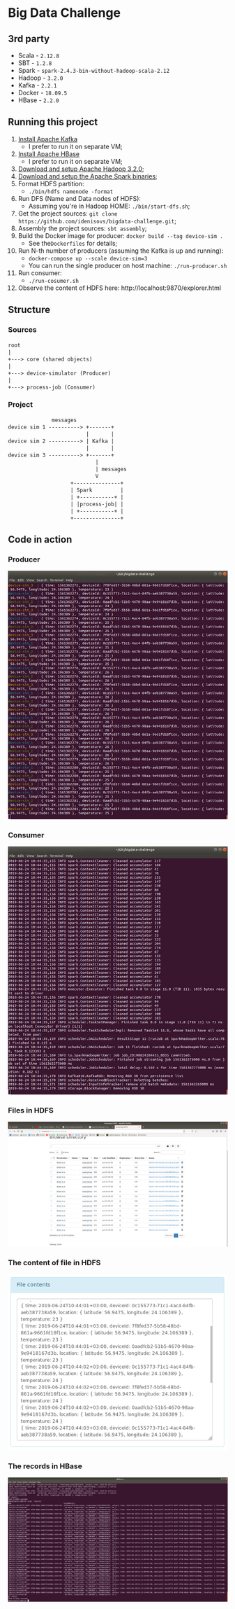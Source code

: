 # Big Data Challenge

## 3rd party

* Scala - `2.12.8`
* SBT - `1.2.8`
* Spark - `spark-2.4.3-bin-without-hadoop-scala-2.12`
* Hadoop - `3.2.0`
* Kafka - `2.2.1`
* Docker - `18.09.5`
* HBase - `2.2.0`

## Running this project

1. [Install Apache Kafka](https://kafka.apache.org/quickstart) 
    * I prefer to run it on separate VM;
2. [Install Apache HBase](https://hbase.apache.org/book.html#quickstart) 
    * I prefer to run it on separate VM;
3. [Download and setup Apache Hadoop 3.2.0](http://hadoop.apache.org/docs/stable/hadoop-project-dist/hadoop-common/SingleCluster.html);
4. [Download and setup the Apache Spark binaries](https://spark.apache.org/docs/latest/);
5. Format HDFS partition:
    * `./bin/hdfs namenode -format`
6. Run DFS (Name and Data nodes of HDFS): 
    * Assuming  you're in Hadoop HOME: `./bin/start-dfs.sh`;
7. Get the project sources: `git clone https://github.com/idenisovs/bigdata-challenge.git`;
8. Assembly the project sources: `sbt assembly`;
9. Build the Docker image for producer: `docker build --tag device-sim .`
    * See the`Dockerfiles` for details;
10. Run N-th number of producers (assuming the Kafka is up and running):
    * `docker-compose up --scale device-sim=3`
    * You can run the single producer on host machine: `./run-producer.sh` 
11. Run consumer: 
    * `./run-cosumer.sh`
12. Observe the content of HDFS here: http://localhost:9870/explorer.html

## Structure

### Sources

```
root
|
+---> core (shared objects)
|
+---> device-simulator (Producer)
|
+---> process-job (Consumer)
```

### Project

```           
              messages
device sim 1 ----------> +-------+
                         |       |      
device sim 2 ----------> | Kafka |
                         |       |
device sim 3 ----------> +-------+
                            |
                            | messages
                            V
                    +---------------+
                    | Spark         |
                    | +-----------+ |
                    | |process-job| |
                    | +-----------+ |
                    +---------------+
```

## Code in action

### Producer

![Producers running within the Docker](./screenshots/producers.png "Producers running within the Docker")

### Consumer

![Running consumer](./screenshots/consumer.png "Producers running within the Docker")

### Files in HDFS

![Records within HDFS](./screenshots/hdfs-content.png "Records within HDFS")

### The content of file in HDFS

![The content of record within HDFS](./screenshots/records-in-hdfs.png "The content of record within HDFS")

### The records in HBase

![The records in HBase](./screenshots/hbase-records.png "The list of device records in HBase")